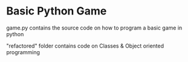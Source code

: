 # Basic Python Game

game.py contains the source code on how to program a basic game in python

"refactored" folder contains code on Classes & Object oriented programming
